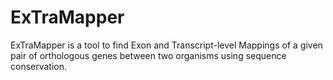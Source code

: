 # ExTraMapper
ExTraMapper is a tool to find Exon and Transcript-level Mappings of a given pair of orthologous genes between two organisms using sequence conservation. 
